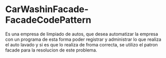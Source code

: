 # CarWashinFacade-FacadeCodePattern
Es una empresa de limpiado de autos, que desea automatizar la empresa con un programa de esta forma poder registrar y administrar lo que realiza el auto lavado y si es que lo realiza de froma correcta, se utilizo el patron facade para la resolucion de este problema. 
